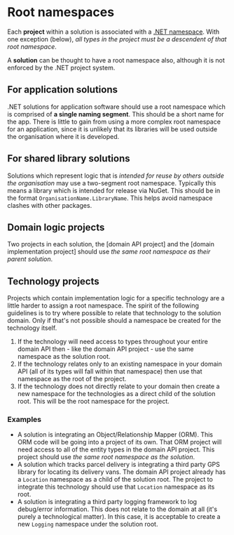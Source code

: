 # Root namespaces
Each **project** within a solution is associated with a [.NET namespace]. With one exception (below), *all types in the project must be a descendent of that root namespace*.

A **solution** can be thought to have a root namespace also, although it is not enforced by the .NET project system.

[.NET namespace]: NetNamespaces.md

## For application solutions
.NET solutions for application software should use a root namespace which is comprised of **a single naming segment**. This should be a short name for the app. There is little to gain from using a more complex root namespace for an application, since it is unlikely that its libraries will be used outside the organisation where it is developed.

## For shared library solutions
Solutions which represent logic that is *intended for reuse by others outside the organisation* may use a two-segment root namespace. Typically this means a library which is intended for release via NuGet. This should be in the format `OrganisationName.LibraryName`. This helps avoid namespace clashes with other packages.

## Domain logic projects
Two projects in each solution, the [domain API project] and the [domain implementation project] should use *the same root namespace as their parent solution*.

## Technology projects
Projects which contain implementation logic for a specific technology are a little harder to assign a root namespace. The spirit of the following guidelines is to try where possible to relate that technology to the solution domain. Only if that's not possible should a namespace be created for the technology itself.

1. If the technology will need access to types throughout your entire domain API then - like the domain API project - use the same namespace as the solution root.
2. If the technology relates only to an existing namespace in your domain API (all of its types will fall within that namespace) then use that namespace as the root of the project.
3. If the technology does not directly relate to your domain then create a new namespace for the technologies as a direct child of the solution root. This will be the root namespace for the project.

### Examples
* A solution is integrating an Object/Relationship Mapper (ORM). This ORM code will be going into a project of its own. That ORM project will need access to all of the entity types in the domain API project. This project should use *the same root namespace as the solution*.
* A solution which tracks parcel delivery is integrating a third party GPS library for locating its delivery vans. The domain API project already has a `Location` namespace as a child of the solution root. The project to integrate this technology should use that `Location` namespace as its root.
* A solution is integrating a third party logging framework to log debug/error information. This does not relate to the domain at all (it's purely a technological matter). In this case, it is acceptable to create a new `Logging` namespace under the solution root.